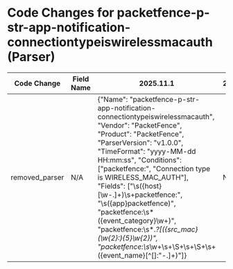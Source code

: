 # Code Changes for packetfence-p-str-app-notification-connectiontypeiswirelessmacauth (Parser)

| Code Change | Field Name | 2025.11.1 | 2025.12.1 |
|-------------|------------|-----------|------------|
| removed_parser | N/A | {"Name": "packetfence-p-str-app-notification-connectiontypeiswirelessmacauth", "Vendor": "PacketFence", "Product": "PacketFence", "ParserVersion": "v1.0.0", "TimeFormat": "yyyy-MM-dd HH:mm:ss", "Conditions": ["packetfence:", "Connection type is WIRELESS_MAC_AUTH"], "Fields": ["\s({host}[\w\-.]+)\s+packetfence:", "\s({app}packetfence)", "packetfence:\s*({event_category}\w+)", "packetfence:\s*.*?\[({src_mac}(\w{2}:){5}\w{2})", "packetfence:\s*\w+\s+\S+\s+\S+\s+({event_name}[^\[\]:\"\-\.]+)"]} | N/A |